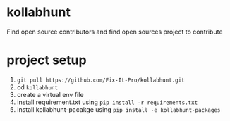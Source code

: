 # kollabhunt
Find open source contributors and find open sources project to contribute 

# project setup
1. `git pull https://github.com/Fix-It-Pro/kollabhunt.git`
2. cd `kollabhunt`
3. create a virtual env file
4. install requirement.txt using `pip install -r requirements.txt`
5. install kollabhunt-pacakge using `pip install -e kollabhunt-packages`

